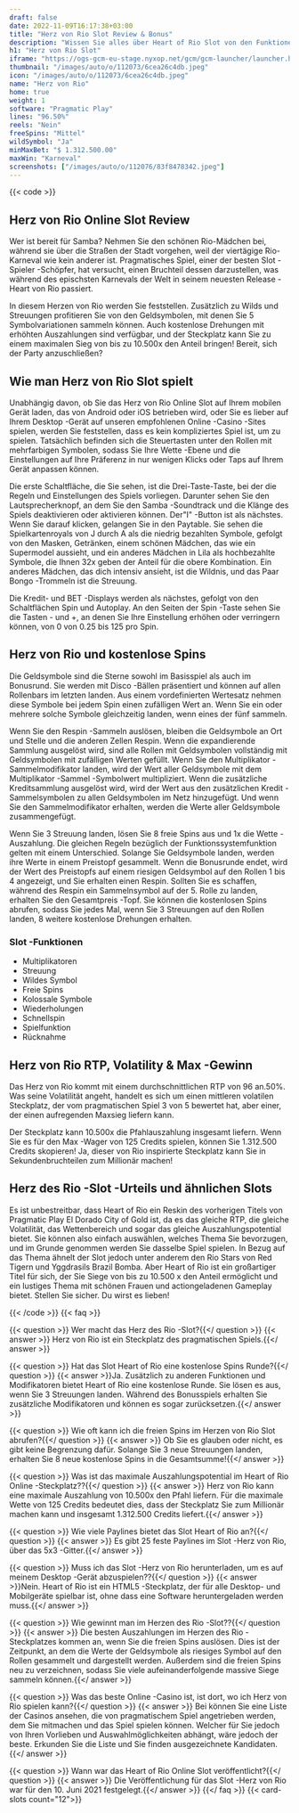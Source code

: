 ```yaml
---
draft: false
date: 2022-11-09T16:17:38+03:00
title: "Herz von Rio Slot Review & Bonus"
description: "Wissen Sie alles über Heart of Rio Slot von den Funktionen, Abweichungen, Auszahlungen, RTP und erhalten Sie kostenlose Spins und Boni bei den besten Online -Casinos!"
h1: "Herz von Rio Slot"
iframe: "https://ogs-gcm-eu-stage.nyxop.net/gcm/gcm-launcher/launcher.html?gameUrl=https%3A%2F%2Fnyx.prerelease-env.biz%2Fgs2c%2Fcommon%2Fgames-html5%2Fnyx-game-loader.html%3Fenvid%3Deur%26stage%3D1&gameid=vs25rio&operatorid=241&sessionid=Free%3Apdc1o9qq3hs5h29397faaoi5d7p&currency=EUR&lang=en_us&mode=demo&device=desktop&lobbyurl=&ogsgameid=1510192"
thumbnail: "/images/auto/o/112073/6cea26c4db.jpeg"
icon: "/images/auto/o/112073/6cea26c4db.jpeg"
name: "Herz von Rio"
home: true
weight: 1
software: "Pragmatic Play"
lines: "96.50%"
reels: "Nein"
freeSpins: "Mittel"
wildSymbol: "Ja"
minMaxBet: "$ 1.312.500.00"
maxWin: "Karneval"
screenshots: ["/images/auto/o/112076/83f8478342.jpeg"]
---
```


{{< code >}}<h2>Herz von Rio Online Slot Review</h2><p>Wer ist bereit für Samba? Nehmen Sie den schönen Rio-Mädchen bei, während sie über die Straßen der Stadt vorgehen, weil der viertägige Rio-Karneval wie kein anderer ist. Pragmatisches Spiel, einer der besten Slot -Spieler -Schöpfer, hat versucht, einen Bruchteil dessen darzustellen, was während des epischsten Karnevals der Welt in seinem neuesten Release -Heart von Rio passiert.</p><p>In diesem Herzen von Rio werden Sie feststellen. Zusätzlich zu Wilds und Streuungen profitieren Sie von den Geldsymbolen, mit denen Sie 5 Symbolvariationen sammeln können. Auch kostenlose Drehungen mit erhöhten Auszahlungen sind verfügbar, und der Steckplatz kann Sie zu einem maximalen Sieg von bis zu 10.500x den Anteil bringen! Bereit, sich der Party anzuschließen?</p><h2>Wie man Herz von Rio Slot spielt</h2><p>Unabhängig davon, ob Sie das Herz von Rio Online Slot auf Ihrem mobilen Gerät laden, das von Android oder iOS betrieben wird, oder Sie es lieber auf Ihrem Desktop -Gerät auf unseren empfohlenen Online -Casino -Sites spielen, werden Sie feststellen, dass es kein kompliziertes Spiel ist, um zu spielen. Tatsächlich befinden sich die Steuertasten unter den Rollen mit mehrfarbigen Symbolen, sodass Sie Ihre Wette -Ebene und die Einstellungen auf Ihre Präferenz in nur wenigen Klicks oder Taps auf Ihrem Gerät anpassen können.</p><p>Die erste Schaltfläche, die Sie sehen, ist die Drei-Taste-Taste, bei der die Regeln und Einstellungen des Spiels vorliegen. Darunter sehen Sie den Lautsprecherknopf, an dem Sie den Samba -Soundtrack und die Klänge des Spiels deaktivieren oder aktivieren können. Der"I" -Button ist als nächstes. Wenn Sie darauf klicken, gelangen Sie in den Paytable. Sie sehen die Spielkartenroyals von J durch A als die niedrig bezahlten Symbole, gefolgt von den Masken, Getränken, einem schönen Mädchen, das wie ein Supermodel aussieht, und ein anderes Mädchen in Lila als hochbezahlte Symbole, die Ihnen 32x geben der Anteil für die obere Kombination. Ein anderes Mädchen, das dich intensiv ansieht, ist die Wildnis, und das Paar Bongo -Trommeln ist die Streuung.</p><p>Die Kredit- und BET -Displays werden als nächstes, gefolgt von den Schaltflächen Spin und Autoplay. An den Seiten der Spin -Taste sehen Sie die Tasten - und +, an denen Sie Ihre Einstellung erhöhen oder verringern können, von 0 von 0.25 bis 125 pro Spin.</p><h2>Herz von Rio und kostenlose Spins</h2><p>Die Geldsymbole sind die Sterne sowohl im Basisspiel als auch im Bonusrund. Sie werden mit Disco -Bällen präsentiert und können auf allen Rollenbars im letzten landen. Aus einem vordefinierten Wertesatz nehmen diese Symbole bei jedem Spin einen zufälligen Wert an. Wenn Sie ein oder mehrere solche Symbole gleichzeitig landen, wenn eines der fünf sammeln.</p><p>Wenn Sie den Respin -Sammeln auslösen, bleiben die Geldsymbole an Ort und Stelle und die anderen Zellen Respin. Wenn die expandierende Sammlung ausgelöst wird, sind alle Rollen mit Geldsymbolen vollständig mit Geldsymbolen mit zufälligen Werten gefüllt. Wenn Sie den Multiplikator -Sammelmodifikator landen, wird der Wert aller Geldsymbole mit dem Multiplikator -Sammel -Symbolwert multipliziert. Wenn die zusätzliche Kreditsammlung ausgelöst wird, wird der Wert aus den zusätzlichen Kredit -Sammelsymbolen zu allen Geldsymbolen im Netz hinzugefügt. Und wenn Sie den Sammelmodifikator erhalten, werden die Werte aller Geldsymbole zusammengefügt.</p><p>Wenn Sie 3 Streuung landen, lösen Sie 8 freie Spins aus und 1x die Wette -Auszahlung. Die gleichen Regeln bezüglich der Funktionssystemfunktion gelten mit einem Unterschied. Solange Sie Geldsymbole landen, werden ihre Werte in einem Preistopf gesammelt. Wenn die Bonusrunde endet, wird der Wert des Preistopfs auf einem riesigen Geldsymbol auf den Rollen 1 bis 4 angezeigt, und Sie erhalten einen Respin. Sollten Sie es schaffen, während des Respin ein Sammelnsymbol auf der 5. Rolle zu landen, erhalten Sie den Gesamtpreis -Topf. Sie können die kostenlosen Spins abrufen, sodass Sie jedes Mal, wenn Sie 3 Streuungen auf den Rollen landen, 8 weitere kostenlose Drehungen erhalten.</p><h3>
Slot -Funktionen</h3><ul>
<li></span>
Multiplikatoren</li>
<li></span>
Streuung</li>
<li></span>
Wildes Symbol</li>
<li></span>
Freie Spins</li>
<li></span>
Kolossale Symbole</li>
<li></span>
Wiederholungen</li>
<li></span>
Schnellspin</li>
<li></span>
Spielfunktion</li>
<li></span>
Rücknahme</li></ul><h2>Herz von Rio RTP, Volatility & Max -Gewinn</h2><p>Das Herz von Rio kommt mit einem durchschnittlichen RTP von 96 an.50%. Was seine Volatilität angeht, handelt es sich um einen mittleren volatilen Steckplatz, der vom pragmatischen Spiel 3 von 5 bewertet hat, aber einer, der einen aufregenden Maxsieg liefern kann.</p><p>Der Steckplatz kann 10.500x die Pfahlauszahlung insgesamt liefern. Wenn Sie es für den Max -Wager von 125 Credits spielen, können Sie 1.312.500 Credits skopieren! Ja, dieser von Rio inspirierte Steckplatz kann Sie in Sekundenbruchteilen zum Millionär machen!</p><h2>Herz des Rio -Slot -Urteils und ähnlichen Slots</h2><p>Es ist unbestreitbar, dass Heart of Rio ein Reskin des vorherigen Titels von Pragmatic Play El Dorado City of Gold ist, da es das gleiche RTP, die gleiche Volatilität, das Wettenbereich und sogar das gleiche Auszahlungspotential bietet. Sie können also einfach auswählen, welches Thema Sie bevorzugen, und im Grunde genommen werden Sie dasselbe Spiel spielen. In Bezug auf das Thema ähnelt der Slot jedoch unter anderem den Rio Stars von Red Tigern und Yggdrasils Brazil Bomba. Aber Heart of Rio ist ein großartiger Titel für sich, der Sie Siege von bis zu 10.500 x den Anteil ermöglicht und ein lustiges Thema mit schönen Frauen und actiongeladenen Gameplay bietet. Stellen Sie sicher. Du wirst es lieben!</p>
{{< /code >}}
{{< faq >}}

{{< question >}} Wer macht das Herz des Rio -Slot?{{</ question >}}
{{< answer >}} Herz von Rio ist ein Steckplatz des pragmatischen Spiels.{{</ answer >}}

{{< question >}} Hat das Slot Heart of Rio eine kostenlose Spins Runde?{{</ question >}}
{{< answer >}}Ja. Zusätzlich zu anderen Funktionen und Modifikatoren bietet Heart of Rio eine kostenlose Runde. Sie lösen es aus, wenn Sie 3 Streuungen landen. Während des Bonusspiels erhalten Sie zusätzliche Modifikatoren und können es sogar zurücksetzen.{{</ answer >}}

{{< question >}} Wie oft kann ich die freien Spins im Herzen von Rio Slot abrufen?{{</ question >}}
{{< answer >}} Ob Sie es glauben oder nicht, es gibt keine Begrenzung dafür. Solange Sie 3 neue Streuungen landen, erhalten Sie 8 neue kostenlose Spins in die Gesamtsumme!{{</ answer >}}

{{< question >}} Was ist das maximale Auszahlungspotential im Heart of Rio Online -Steckplatz??{{</ question >}}
{{< answer >}} Herz von Rio kann eine maximale Auszahlung von 10.500x den Pfahl liefern. Für die maximale Wette von 125 Credits bedeutet dies, dass der Steckplatz Sie zum Millionär machen kann und insgesamt 1.312.500 Credits liefert.{{</ answer >}}

{{< question >}} Wie viele Paylines bietet das Slot Heart of Rio an?{{</ question >}}
{{< answer >}} Es gibt 25 feste Paylines im Slot -Herz von Rio, über das 5x3 -Gitter.{{</ answer >}}

{{< question >}} Muss ich das Slot -Herz von Rio herunterladen, um es auf meinem Desktop -Gerät abzuspielen??{{</ question >}}
{{< answer >}}Nein. Heart of Rio ist ein HTML5 -Steckplatz, der für alle Desktop- und Mobilgeräte spielbar ist, ohne dass eine Software heruntergeladen werden muss.{{</ answer >}}

{{< question >}} Wie gewinnt man im Herzen des Rio -Slot??{{</ question >}}
{{< answer >}} Die besten Auszahlungen im Herzen des Rio -Steckplatzes kommen an, wenn Sie die freien Spins auslösen. Dies ist der Zeitpunkt, an dem die Werte der Geldsymbole als riesiges Symbol auf den Rollen gesammelt und dargestellt werden. Außerdem sind die freien Spins neu zu verzeichnen, sodass Sie viele aufeinanderfolgende massive Siege sammeln können.{{</ answer >}}

{{< question >}} Was das beste Online -Casino ist, ist dort, wo ich Herz von Rio spielen kann?{{</ question >}}
{{< answer >}} Bei können Sie eine Liste der Casinos ansehen, die von pragmatischem Spiel angetrieben werden, dem Sie mitmachen und das Spiel spielen können. Welcher für Sie jedoch von Ihren Vorlieben und Auswahlmöglichkeiten abhängt, wäre jedoch der beste. Erkunden Sie die Liste und Sie finden ausgezeichnete Kandidaten.{{</ answer >}}

{{< question >}} Wann war das Heart of Rio Online Slot veröffentlicht?{{</ question >}}
{{< answer >}} Die Veröffentlichung für das Slot -Herz von Rio war für den 10. Juni 2021 festgelegt.{{</ answer >}}
{{</ faq >}}
{{< card-slots count="12">}}